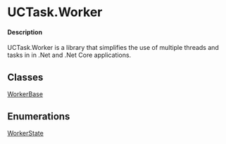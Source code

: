 # UCTask.Worker
#### Description
UCTask.Worker is a library that simplifies the use of multiple threads and tasks in in .Net and .Net Core applications.

## Classes

[WorkerBase](workerbaseclass.md)

## Enumerations

[WorkerState](workerstateenum.md)